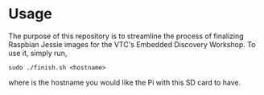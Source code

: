 Usage
=====
The purpose of this repository is to streamline the process of finalizing Raspbian Jessie images for the VTC's Embedded Discovery Workshop. To use it, simply run,

    sudo ./finish.sh <hostname>

where <hostname> is the hostname you would like the Pi with this SD card to have.

